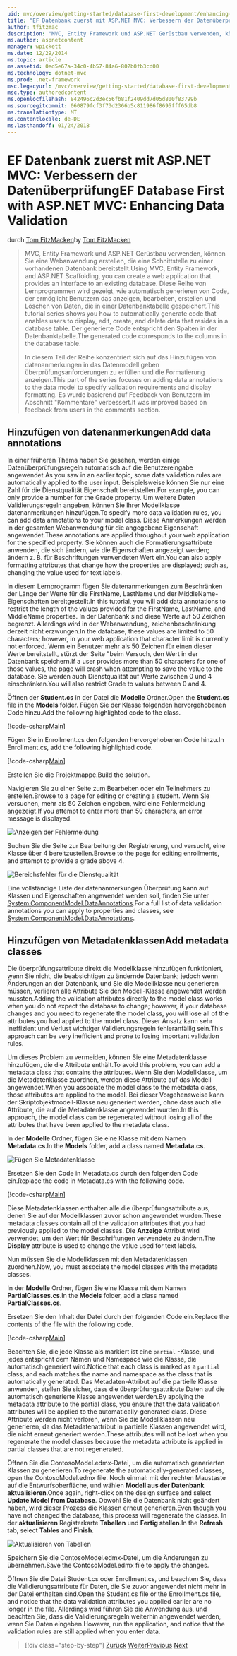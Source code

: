```yaml
---
uid: mvc/overview/getting-started/database-first-development/enhancing-data-validation
title: "EF Datenbank zuerst mit ASP.NET MVC: Verbessern der Datenüberprüfung | Microsoft Docs"
author: tfitzmac
description: "MVC, Entity Framework und ASP.NET Gerüstbau verwenden, können Sie eine Webanwendung erstellen, die eine Schnittstelle zu einer vorhandenen Datenbank bereitstellt. Dieses Lernprogramm Seri..."
ms.author: aspnetcontent
manager: wpickett
ms.date: 12/29/2014
ms.topic: article
ms.assetid: 0ed5e67a-34c0-4b57-84a6-802b0fb3cd00
ms.technology: dotnet-mvc
ms.prod: .net-framework
msc.legacyurl: /mvc/overview/getting-started/database-first-development/enhancing-data-validation
msc.type: authoredcontent
ms.openlocfilehash: 842496c2d3ec56fb81f2409dd7d05d800f83799b
ms.sourcegitcommit: 060879fcf3f73d2366b5c811986f8695fff65db8
ms.translationtype: MT
ms.contentlocale: de-DE
ms.lasthandoff: 01/24/2018
---
```

<a name="ef-database-first-with-aspnet-mvc-enhancing-data-validation"></a><span data-ttu-id="0ecd1-104">EF Datenbank zuerst mit ASP.NET MVC: Verbessern der Datenüberprüfung</span><span class="sxs-lookup"><span data-stu-id="0ecd1-104">EF Database First with ASP.NET MVC: Enhancing Data Validation</span></span>
====================
<span data-ttu-id="0ecd1-105">durch [Tom FitzMacken](https://github.com/tfitzmac)</span><span class="sxs-lookup"><span data-stu-id="0ecd1-105">by [Tom FitzMacken](https://github.com/tfitzmac)</span></span>

> <span data-ttu-id="0ecd1-106">MVC, Entity Framework und ASP.NET Gerüstbau verwenden, können Sie eine Webanwendung erstellen, die eine Schnittstelle zu einer vorhandenen Datenbank bereitstellt.</span><span class="sxs-lookup"><span data-stu-id="0ecd1-106">Using MVC, Entity Framework, and ASP.NET Scaffolding, you can create a web application that provides an interface to an existing database.</span></span> <span data-ttu-id="0ecd1-107">Diese Reihe von Lernprogrammen wird gezeigt, wie automatisch generieren von Code, der ermöglicht Benutzern das anzeigen, bearbeiten, erstellen und Löschen von Daten, die in einer Datenbanktabelle gespeichert.</span><span class="sxs-lookup"><span data-stu-id="0ecd1-107">This tutorial series shows you how to automatically generate code that enables users to display, edit, create, and delete data that resides in a database table.</span></span> <span data-ttu-id="0ecd1-108">Der generierte Code entspricht den Spalten in der Datenbanktabelle.</span><span class="sxs-lookup"><span data-stu-id="0ecd1-108">The generated code corresponds to the columns in the database table.</span></span>
> 
> <span data-ttu-id="0ecd1-109">In diesem Teil der Reihe konzentriert sich auf das Hinzufügen von datenanmerkungen in das Datenmodell geben überprüfungsanforderungen zu erfüllen und die Formatierung anzeigen.</span><span class="sxs-lookup"><span data-stu-id="0ecd1-109">This part of the series focuses on adding data annotations to the data model to specify validation requirements and display formatting.</span></span> <span data-ttu-id="0ecd1-110">Es wurde basierend auf Feedback von Benutzern im Abschnitt "Kommentare" verbessert.</span><span class="sxs-lookup"><span data-stu-id="0ecd1-110">It was improved based on feedback from users in the comments section.</span></span>


## <a name="add-data-annotations"></a><span data-ttu-id="0ecd1-111">Hinzufügen von datenanmerkungen</span><span class="sxs-lookup"><span data-stu-id="0ecd1-111">Add data annotations</span></span>

<span data-ttu-id="0ecd1-112">In einer früheren Thema haben Sie gesehen, werden einige Datenüberprüfungsregeln automatisch auf die Benutzereingabe angewendet.</span><span class="sxs-lookup"><span data-stu-id="0ecd1-112">As you saw in an earlier topic, some data validation rules are automatically applied to the user input.</span></span> <span data-ttu-id="0ecd1-113">Beispielsweise können Sie nur eine Zahl für die Dienstqualität Eigenschaft bereitstellen.</span><span class="sxs-lookup"><span data-stu-id="0ecd1-113">For example, you can only provide a number for the Grade property.</span></span> <span data-ttu-id="0ecd1-114">Um weitere Daten Validierungsregeln angeben, können Sie Ihrer Modellklasse datenanmerkungen hinzufügen.</span><span class="sxs-lookup"><span data-stu-id="0ecd1-114">To specify more data validation rules, you can add data annotations to your model class.</span></span> <span data-ttu-id="0ecd1-115">Diese Anmerkungen werden in der gesamten Webanwendung für die angegebene Eigenschaft angewendet.</span><span class="sxs-lookup"><span data-stu-id="0ecd1-115">These annotations are applied throughout your web application for the specified property.</span></span> <span data-ttu-id="0ecd1-116">Sie können auch die Formatierungsattribute anwenden, die sich ändern, wie die Eigenschaften angezeigt werden; ändern z. B. für Beschriftungen verwendeten Wert ein.</span><span class="sxs-lookup"><span data-stu-id="0ecd1-116">You can also apply formatting attributes that change how the properties are displayed; such as, changing the value used for text labels.</span></span>

<span data-ttu-id="0ecd1-117">In diesem Lernprogramm fügen Sie datenanmerkungen zum Beschränken der Länge der Werte für die FirstName, LastName und der MiddleName-Eigenschaften bereitgestellt.</span><span class="sxs-lookup"><span data-stu-id="0ecd1-117">In this tutorial, you will add data annotations to restrict the length of the values provided for the FirstName, LastName, and MiddleName properties.</span></span> <span data-ttu-id="0ecd1-118">In der Datenbank sind diese Werte auf 50 Zeichen begrenzt. Allerdings wird in der Webanwendung, zeichenbeschränkung derzeit nicht erzwungen.</span><span class="sxs-lookup"><span data-stu-id="0ecd1-118">In the database, these values are limited to 50 characters; however, in your web application that character limit is currently not enforced.</span></span> <span data-ttu-id="0ecd1-119">Wenn ein Benutzer mehr als 50 Zeichen für einen dieser Werte bereitstellt, stürzt der Seite "beim Versuch, den Wert in der Datenbank speichern.</span><span class="sxs-lookup"><span data-stu-id="0ecd1-119">If a user provides more than 50 characters for one of those values, the page will crash when attempting to save the value to the database.</span></span> <span data-ttu-id="0ecd1-120">Sie werden auch Dienstqualität auf Werte zwischen 0 und 4 einschränken.</span><span class="sxs-lookup"><span data-stu-id="0ecd1-120">You will also restrict Grade to values between 0 and 4.</span></span>

<span data-ttu-id="0ecd1-121">Öffnen der **Student.cs** in der Datei die **Modelle** Ordner.</span><span class="sxs-lookup"><span data-stu-id="0ecd1-121">Open the **Student.cs** file in the **Models** folder.</span></span> <span data-ttu-id="0ecd1-122">Fügen Sie der Klasse folgenden hervorgehobenen Code hinzu.</span><span class="sxs-lookup"><span data-stu-id="0ecd1-122">Add the following highlighted code to the class.</span></span>

[!code-csharp[Main](enhancing-data-validation/samples/sample1.cs?highlight=5,15,17,20)]

<span data-ttu-id="0ecd1-123">Fügen Sie in Enrollment.cs den folgenden hervorgehobenen Code hinzu.</span><span class="sxs-lookup"><span data-stu-id="0ecd1-123">In Enrollment.cs, add the following highlighted code.</span></span>

[!code-csharp[Main](enhancing-data-validation/samples/sample2.cs?highlight=5,10)]

<span data-ttu-id="0ecd1-124">Erstellen Sie die Projektmappe.</span><span class="sxs-lookup"><span data-stu-id="0ecd1-124">Build the solution.</span></span>

<span data-ttu-id="0ecd1-125">Navigieren Sie zu einer Seite zum Bearbeiten oder ein Teilnehmers zu erstellen.</span><span class="sxs-lookup"><span data-stu-id="0ecd1-125">Browse to a page for editing or creating a student.</span></span> <span data-ttu-id="0ecd1-126">Wenn Sie versuchen, mehr als 50 Zeichen eingeben, wird eine Fehlermeldung angezeigt.</span><span class="sxs-lookup"><span data-stu-id="0ecd1-126">If you attempt to enter more than 50 characters, an error message is displayed.</span></span>

![Anzeigen der Fehlermeldung](enhancing-data-validation/_static/image1.png)

<span data-ttu-id="0ecd1-128">Suchen Sie die Seite zur Bearbeitung der Registrierung, und versucht, eine Klasse über 4 bereitzustellen.</span><span class="sxs-lookup"><span data-stu-id="0ecd1-128">Browse to the page for editing enrollments, and attempt to provide a grade above 4.</span></span>

![Bereichsfehler für die Dienstqualität](enhancing-data-validation/_static/image2.png)

<span data-ttu-id="0ecd1-130">Eine vollständige Liste der datenanmerkungen Überprüfung kann auf Klassen und Eigenschaften angewendet werden soll, finden Sie unter [System.ComponentModel.DataAnnotations](https://msdn.microsoft.com/library/system.componentmodel.dataannotations.aspx).</span><span class="sxs-lookup"><span data-stu-id="0ecd1-130">For a full list of data validation annotations you can apply to properties and classes, see [System.ComponentModel.DataAnnotations](https://msdn.microsoft.com/library/system.componentmodel.dataannotations.aspx).</span></span>

## <a name="add-metadata-classes"></a><span data-ttu-id="0ecd1-131">Hinzufügen von Metadatenklassen</span><span class="sxs-lookup"><span data-stu-id="0ecd1-131">Add metadata classes</span></span>

<span data-ttu-id="0ecd1-132">Die überprüfungsattribute direkt die Modellklasse hinzufügen funktioniert, wenn Sie nicht, die beabsichtigen zu ändernde Datenbank; jedoch wenn Änderungen an der Datenbank, und Sie die Modellklasse neu generieren müssen, verlieren alle Attribute Sie den Modell-Klasse angewendet werden mussten.</span><span class="sxs-lookup"><span data-stu-id="0ecd1-132">Adding the validation attributes directly to the model class works when you do not expect the database to change; however, if your database changes and you need to regenerate the model class, you will lose all of the attributes you had applied to the model class.</span></span> <span data-ttu-id="0ecd1-133">Dieser Ansatz kann sehr ineffizient und Verlust wichtiger Validierungsregeln fehleranfällig sein.</span><span class="sxs-lookup"><span data-stu-id="0ecd1-133">This approach can be very inefficient and prone to losing important validation rules.</span></span>

<span data-ttu-id="0ecd1-134">Um dieses Problem zu vermeiden, können Sie eine Metadatenklasse hinzufügen, die die Attribute enthält.</span><span class="sxs-lookup"><span data-stu-id="0ecd1-134">To avoid this problem, you can add a metadata class that contains the attributes.</span></span> <span data-ttu-id="0ecd1-135">Wenn Sie den Modellklasse, um die Metadatenklasse zuordnen, werden diese Attribute auf das Modell angewendet.</span><span class="sxs-lookup"><span data-stu-id="0ecd1-135">When you associate the model class to the metadata class, those attributes are applied to the model.</span></span> <span data-ttu-id="0ecd1-136">Bei dieser Vorgehensweise kann der Skriptobjektmodell-Klasse neu generiert werden, ohne dass auch alle Attribute, die auf die Metadatenklasse angewendet wurden.</span><span class="sxs-lookup"><span data-stu-id="0ecd1-136">In this approach, the model class can be regenerated without losing all of the attributes that have been applied to the metadata class.</span></span>

<span data-ttu-id="0ecd1-137">In der **Modelle** Ordner, fügen Sie eine Klasse mit dem Namen **Metadata.cs**.</span><span class="sxs-lookup"><span data-stu-id="0ecd1-137">In the **Models** folder, add a class named **Metadata.cs**.</span></span>

![Fügen Sie Metadatenklasse](enhancing-data-validation/_static/image3.png)

<span data-ttu-id="0ecd1-139">Ersetzen Sie den Code in Metadata.cs durch den folgenden Code ein.</span><span class="sxs-lookup"><span data-stu-id="0ecd1-139">Replace the code in Metadata.cs with the following code.</span></span>

[!code-csharp[Main](enhancing-data-validation/samples/sample3.cs)]

<span data-ttu-id="0ecd1-140">Diese Metadatenklassen enthalten alle die überprüfungsattribute aus, denen Sie auf der Modellklassen zuvor schon angewendet wurden.</span><span class="sxs-lookup"><span data-stu-id="0ecd1-140">These metadata classes contain all of the validation attributes that you had previously applied to the model classes.</span></span> <span data-ttu-id="0ecd1-141">Die **Anzeige** Attribut wird verwendet, um den Wert für Beschriftungen verwendete zu ändern.</span><span class="sxs-lookup"><span data-stu-id="0ecd1-141">The **Display** attribute is used to change the value used for text labels.</span></span>

<span data-ttu-id="0ecd1-142">Nun müssen Sie die Modellklassen mit den Metadatenklassen zuordnen.</span><span class="sxs-lookup"><span data-stu-id="0ecd1-142">Now, you must associate the model classes with the metadata classes.</span></span>

<span data-ttu-id="0ecd1-143">In der **Modelle** Ordner, fügen Sie eine Klasse mit dem Namen **PartialClasses.cs**.</span><span class="sxs-lookup"><span data-stu-id="0ecd1-143">In the **Models** folder, add a class named **PartialClasses.cs**.</span></span>

<span data-ttu-id="0ecd1-144">Ersetzen Sie den Inhalt der Datei durch den folgenden Code ein.</span><span class="sxs-lookup"><span data-stu-id="0ecd1-144">Replace the contents of the file with the following code.</span></span>

[!code-csharp[Main](enhancing-data-validation/samples/sample4.cs)]

<span data-ttu-id="0ecd1-145">Beachten Sie, die jede Klasse als markiert ist eine `partial` -Klasse, und jedes entspricht dem Namen und Namespace wie die Klasse, die automatisch generiert wird.</span><span class="sxs-lookup"><span data-stu-id="0ecd1-145">Notice that each class is marked as a `partial` class, and each matches the name and namespace as the class that is automatically generated.</span></span> <span data-ttu-id="0ecd1-146">Das Metadaten-Attribut auf die partielle Klasse anwenden, stellen Sie sicher, dass die überprüfungsattribute Daten auf die automatisch generierte Klasse angewendet werden.</span><span class="sxs-lookup"><span data-stu-id="0ecd1-146">By applying the metadata attribute to the partial class, you ensure that the data validation attributes will be applied to the automatically-generated class.</span></span> <span data-ttu-id="0ecd1-147">Diese Attribute werden nicht verloren, wenn Sie die Modellklassen neu generieren, da das Metadatenattribut in partielle Klassen angewendet wird, die nicht erneut generiert werden.</span><span class="sxs-lookup"><span data-stu-id="0ecd1-147">These attributes will not be lost when you regenerate the model classes because the metadata attribute is applied in partial classes that are not regenerated.</span></span>

<span data-ttu-id="0ecd1-148">Öffnen Sie die ContosoModel.edmx-Datei, um die automatisch generierten Klassen zu generieren.</span><span class="sxs-lookup"><span data-stu-id="0ecd1-148">To regenerate the automatically-generated classes, open the ContosoModel.edmx file.</span></span> <span data-ttu-id="0ecd1-149">Noch einmal: mit der rechten Maustaste auf die Entwurfsoberfläche, und wählen **Modell aus der Datenbank aktualisieren**.</span><span class="sxs-lookup"><span data-stu-id="0ecd1-149">Once again, right-click on the design surface and select **Update Model from Database**.</span></span> <span data-ttu-id="0ecd1-150">Obwohl Sie die Datenbank nicht geändert haben, wird dieser Prozess die Klassen erneut generieren.</span><span class="sxs-lookup"><span data-stu-id="0ecd1-150">Even though you have not changed the database, this process will regenerate the classes.</span></span> <span data-ttu-id="0ecd1-151">In der **aktualisieren** Registerkarte **Tabellen** und **Fertig stellen**.</span><span class="sxs-lookup"><span data-stu-id="0ecd1-151">In the **Refresh** tab, select **Tables** and **Finish**.</span></span>

![Aktualisieren von Tabellen](enhancing-data-validation/_static/image4.png)

<span data-ttu-id="0ecd1-153">Speichern Sie die ContosoModel.edmx-Datei, um die Änderungen zu übernehmen.</span><span class="sxs-lookup"><span data-stu-id="0ecd1-153">Save the ContosoModel.edmx file to apply the changes.</span></span>

<span data-ttu-id="0ecd1-154">Öffnen Sie die Datei Student.cs oder Enrollment.cs, und beachten Sie, dass die Validierungsattribute für Daten, die Sie zuvor angewendet nicht mehr in der Datei enthalten sind.</span><span class="sxs-lookup"><span data-stu-id="0ecd1-154">Open the Student.cs file or the Enrollment.cs file, and notice that the data validation attributes you applied earlier are no longer in the file.</span></span> <span data-ttu-id="0ecd1-155">Allerdings wird führen Sie die Anwendung aus, und beachten Sie, dass die Validierungsregeln weiterhin angewendet werden, wenn Sie Daten eingeben.</span><span class="sxs-lookup"><span data-stu-id="0ecd1-155">However, run the application, and notice that the validation rules are still applied when you enter data.</span></span>

>[!div class="step-by-step"]
<span data-ttu-id="0ecd1-156">[Zurück](customizing-a-view.md)
[Weiter](publish-to-azure.md)</span><span class="sxs-lookup"><span data-stu-id="0ecd1-156">[Previous](customizing-a-view.md)
[Next](publish-to-azure.md)</span></span>
